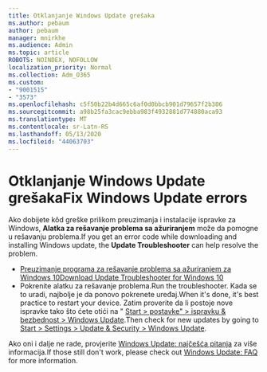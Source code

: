 ```yaml
---
title: Otklanjanje Windows Update grešaka
ms.author: pebaum
author: pebaum
manager: mnirkhe
ms.audience: Admin
ms.topic: article
ROBOTS: NOINDEX, NOFOLLOW
localization_priority: Normal
ms.collection: Adm_O365
ms.custom:
- "9001515"
- "3573"
ms.openlocfilehash: c5f50b22b4d665c6af0d0bbcb901d79657f2b306
ms.sourcegitcommit: a98b25fa3cac9ebba983f4932881d774880aca93
ms.translationtype: MT
ms.contentlocale: sr-Latn-RS
ms.lasthandoff: 05/13/2020
ms.locfileid: "44063703"
---
```

# <a name="fix-windows-update-errors"></a><span data-ttu-id="8a6e0-102">Otklanjanje Windows Update grešaka</span><span class="sxs-lookup"><span data-stu-id="8a6e0-102">Fix Windows Update errors</span></span>

<span data-ttu-id="8a6e0-103">Ako dobijete kôd greške prilikom preuzimanja i instalacije ispravke za Windows, **Alatka za rešavanje problema sa ažuriranjem** može da pomogne u rešavanju problema.</span><span class="sxs-lookup"><span data-stu-id="8a6e0-103">If you get an error code while downloading and installing Windows update, the **Update Troubleshooter** can help resolve the problem.</span></span>

- [<span data-ttu-id="8a6e0-104">Preuzimanje programa za rešavanje problema sa ažuriranjem za Windows 10</span><span class="sxs-lookup"><span data-stu-id="8a6e0-104">Download Update Troubleshooter for Windows 10</span></span>](https://support.microsoft.com/help/4027322/windows-update-troubleshooter)
- <span data-ttu-id="8a6e0-105">Pokrenite alatku za rešavanje problema.</span><span class="sxs-lookup"><span data-stu-id="8a6e0-105">Run the troubleshooter.</span></span> <span data-ttu-id="8a6e0-106">Kada se to uradi, najbolje je da ponovo pokrenete uređaj.</span><span class="sxs-lookup"><span data-stu-id="8a6e0-106">When it's done, it's best practice to restart your device.</span></span> <span data-ttu-id="8a6e0-107">Zatim proverite da li postoje nove ispravke tako što ćete otići na " [Start > postavke" > ispravku & bezbednost > Windows Update](ms-settings:windowsupdate).</span><span class="sxs-lookup"><span data-stu-id="8a6e0-107">Then check for new updates by going to [Start > Settings > Update & Security > Windows Update](ms-settings:windowsupdate).</span></span>

<span data-ttu-id="8a6e0-108">Ako oni i dalje ne rade, provjerite [Windows Update: najčešća pitanja](https://support.microsoft.com/help/12373/windows-update-faq) za više informacija.</span><span class="sxs-lookup"><span data-stu-id="8a6e0-108">If those still don't work, please check out [Windows Update: FAQ](https://support.microsoft.com/help/12373/windows-update-faq) for more information.</span></span>
